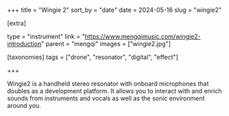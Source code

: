 +++
title = "Wingie 2"
sort_by = "date"
date = 2024-05-16
slug = "wingie2"

[extra]

type = "instrument"
link = "https://www.mengqimusic.com/wingie2-introduction"
parent = "mengqi"
images = ["wingie2.jpg"]

[taxonomies]
tags = ["drone", "resonator", "digital", "effect"]

+++

Wingie2 is a handheld stereo resonator with onboard microphones that doubles as a development platform. It allows you to interact with and enrich sounds from instruments and vocals as well as the sonic environment around you.
